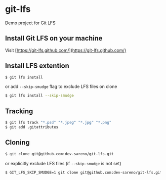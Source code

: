 # git-lfs
Demo project for Git LFS

## Install Git LFS on your machine
Visit [https://git-lfs.github.com/](https://git-lfs.github.com/)

## Install LFS extention
```sh
$ git lfs install
```
or add `--skip-smudge` flag to exclude LFS files on clone
```sh
$ git lfs install --skip-smudge
```

## Tracking
```sh
$ git lfs track "*.psd" "*.jpeg" "*.jpg" "*.png"
$ git add .gitattributes
```

## Cloning
```sh
$ git clone git@github.com:dev-sareno/git-lfs.git
```
or explicitly exclude LFS files (if `--skip-smudge` is not set)
```sh
$ GIT_LFS_SKIP_SMUDGE=1 git clone git@github.com:dev-sareno/git-lfs.git
```
